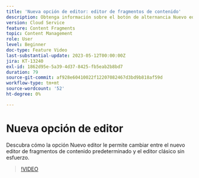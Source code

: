 ```yaml
---
title: 'Nueva opción de editor: editor de fragmentos de contenido'
description: Obtenga información sobre el botón de alternancia Nuevo editor que le permite cambiar entre el editor predeterminado Nuevo fragmento de contenido y el editor clásico sin esfuerzo.
version: Cloud Service
feature: Content Fragments
topic: Content Management
role: User
level: Beginner
doc-type: Feature Video
last-substantial-update: 2023-05-12T00:00:00Z
jira: KT-13240
exl-id: 1862d95e-5a39-4d37-8425-fb5eab2b8bd7
duration: 79
source-git-commit: af928e60410022f12207082467d3bd9b818af59d
workflow-type: tm+mt
source-wordcount: '52'
ht-degree: 0%

---
```


# Nueva opción de editor

Descubra cómo la opción Nuevo editor le permite cambiar entre el nuevo editor de fragmentos de contenido predeterminado y el editor clásico sin esfuerzo.

>[!VIDEO](https://video.tv.adobe.com/v/3419312/?learn=on)
